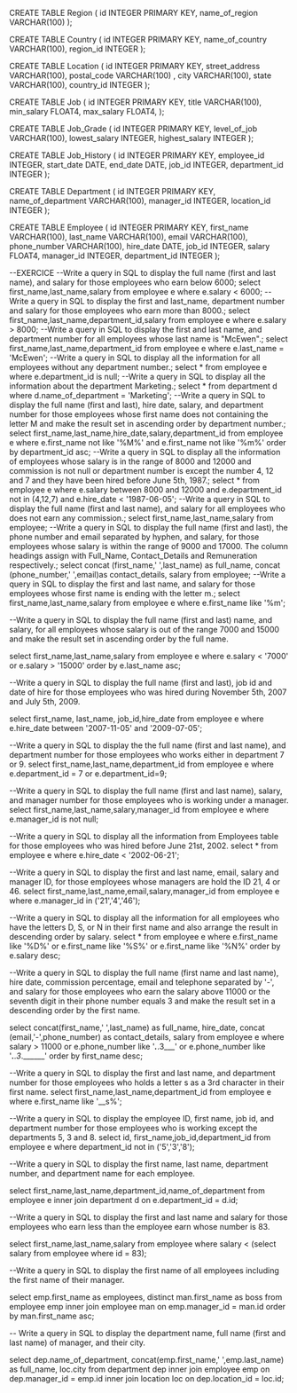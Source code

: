 CREATE TABLE Region (
id INTEGER PRIMARY KEY,
name_of_region VARCHAR(100)
);


CREATE TABLE Country (
id INTEGER PRIMARY KEY,
name_of_country VARCHAR(100),
region_id INTEGER
);


CREATE TABLE Location (
id INTEGER PRIMARY KEY,
street_address VARCHAR(100),
postal_code VARCHAR(100) ,
city VARCHAR(100),
state VARCHAR(100),
country_id INTEGER
);


CREATE TABLE Job (
id INTEGER PRIMARY KEY,
title VARCHAR(100),
min_salary FLOAT4,
max_salary FLOAT4,
);

CREATE TABLE Job_Grade (
id INTEGER PRIMARY KEY,
level_of_job VARCHAR(100),
lowest_salary INTEGER,
highest_salary INTEGER
);

CREATE TABLE Job_History (
id INTEGER PRIMARY KEY,
employee_id INTEGER,
start_date DATE,
end_date DATE,
job_id INTEGER,
department_id INTEGER
);

CREATE TABLE Department (
id INTEGER PRIMARY KEY,
name_of_department VARCHAR(100),
manager_id INTEGER,
location_id INTEGER
);


CREATE TABLE Employee (
id INTEGER PRIMARY KEY,
first_name VARCHAR(100),
last_name VARCHAR(100),
email VARCHAR(100),
phone_number VARCHAR(100),
hire_date DATE,
job_id INTEGER,
salary FLOAT4,
manager_id INTEGER,
department_id INTEGER
);

--EXERCICE
--Write a query in SQL to display the full name (first and last name), and salary for those employees who earn below 6000;
select first_name,last_name,salary
from employee e
where e.salary < 6000;
--Write a query in SQL to display the first and last_name, department number and salary for those employees who earn more than 8000.;
select first_name,last_name,department_id,salary
from employee e
where e.salary > 8000;
--Write a query in SQL to display the first and last name, and department number for all employees whose last name is "McEwen".;
select first_name,last_name,department_id
from employee e
where e.last_name = 'McEwen';
--Write a query in SQL to display all the information for all employees without any department number.;
select *
from employee e
where e.department_id is null;
--Write a query in SQL to display all the information about the department Marketing.;
select *
from department d
where d.name_of_department = 'Marketing';
--Write a query in SQL to display the full name (first and last), hire date, salary, and department number for those employees whose first name does not containing the letter M and make the result set in ascending order by department number.;
select first_name,last_name,hire_date,salary,department_id
from employee e
where e.first_name not like '%M%'
and e.first_name not like '%m%'
order by department_id asc;
--Write a query in SQL to display all the information of employees whose salary is in the range of 8000 and 12000 and commission is not null or department number is except the number 4, 12 and 7 and they have been hired before June 5th, 1987.;
select *
from employee e
where e.salary between 8000 and 12000
and e.department_id not in (4,12,7)
and e.hire_date < '1987-06-05';
--Write a query in SQL to display the full name (first and last name), and salary for all employees who does not earn any commission.;
select first_name,last_name,salary
from employee;
--Write a query in SQL to display the full name (first and last), the phone number and email separated by hyphen, and salary, for those employees whose salary is within the range of 9000 and 17000. The column headings assign with Full_Name, Contact_Details and Remuneration respectively.;
select concat (first_name,' ',last_name) as full_name,
concat (phone_number,' ',email)as contact_details,
salary from employee;
--Write a query in SQL to display the first and last name, and salary for those employees whose first name is ending with the letter m.;
select first_name,last_name,salary
from employee e
where e.first_name like '%m';


--Write a query in SQL to display the full name (first and last) name, and salary, for all employees whose salary is out of the range 7000 and 15000 and make the result set in ascending order by the full name.

select first_name,last_name,salary
from employee e
where e.salary < '7000' or
e.salary > '15000'
order by e.last_name asc;

--Write a query in SQL to display the full name (first and last), job id and date of hire for those employees who was hired during November 5th, 2007 and July 5th, 2009.

select first_name, last_name, job_id,hire_date
from employee e
where e.hire_date between '2007-11-05' and '2009-07-05';

--Write a query in SQL to display the the full name (first and last name), and department number for those employees who works either in department 7 or 9.
select first_name,last_name,department_id
from employee e
where e.department_id = 7 or e.department_id=9;


--Write a query in SQL to display the full name (first and last name), salary, and manager number for those employees who is working under a manager.
select first_name,last_name,salary,manager_id
from employee e
where e.manager_id is not null;


--Write a query in SQL to display all the information from Employees table for those employees who was hired before June 21st, 2002.
select *
from employee e
where e.hire_date < '2002-06-21';


--Write a query in SQL to display the first and last name, email, salary and manager ID, for those employees whose managers are hold the ID 21, 4 or 46.
select first_name,last_name,email,salary,manager_id
from employee e
where e.manager_id in ('21','4','46');


--Write a query in SQL to display all the information for all employees who have the letters D, S, or N in their first name and also arrange the result in descending order by salary.
select *
from employee e
where e.first_name like '%D%'
or e.first_name like '%S%'
or e.first_name like '%N%'
order by e.salary desc;

--Write a query in SQL to display the full name (first name and last name), hire date, commission percentage, email and telephone separated by '-', and salary for those employees who earn the salary above 11000 or the seventh digit in their phone number equals 3 and make the result set in a descending order by the first name.

select concat(first_name,' ',last_name) as full_name,
hire_date,
concat (email,'-',phone_number) as contact_details,
salary
from employee e
where salary > 11000
or e.phone_number like '___.___.3___'
or e.phone_number like '___.__._3__.______'
order by first_name desc;


--Write a query in SQL to display the first and last name, and department number for those employees who holds a letter s as a 3rd character in their first name.
select first_name,last_name,department_id
from employee e
where e.first_name like '__s%';


--Write a query in SQL to display the employee ID, first name, job id, and department number for those employees who is working except the departments 5, 3 and 8.
select id, first_name,job_id,department_id
from employee e
where department_id not in ('5','3','8');

--Write a query in SQL to display the first name, last name, department number, and department name for each employee.

select first_name,last_name,department_id,name_of_department
from employee e
inner join department d
on e.department_id = d.id;

--Write a query in SQL to display the first and last name and salary for those employees who earn less than the employee earn whose number is 83.


select first_name,last_name,salary
from employee
where salary < (select salary from employee where id = 83);

--Write a query in SQL to display the first name of all employees including the first name of their manager.

select emp.first_name as employees,
distinct man.first_name as boss
from employee emp
inner join employee man
on emp.manager_id = man.id
order by man.first_name asc;

-- Write a query in SQL to display the department name, full name (first and last name) of manager, and their city.

select dep.name_of_department,
concat(emp.first_name,' ',emp.last_name) as full_name,
loc.city
from department dep
inner join employee emp on dep.manager_id = emp.id
inner join location loc on dep.location_id = loc.id;
